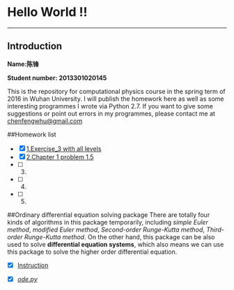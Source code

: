 # **Hello World !!**
------

## Introduction
**Name:陈锋**

**Student number: 2013301020145**

This is the repository for computational physics course in the spring term of 2016 in Wuhan University. 
I will publish the homework here as well as some interesting programmes I wrote via Python 2.7.
If you want to give some suggestions or point out errors in my programmes, please contact me at chenfengwhu@gmail.com 

##Homework list
- [x] [1.Exercise_3 with all levels](https://github.com/chenfeng2013301020145/computational-physics_N2013301020145/blob/master/Exercise/1st%20assignment.md)
- [x] [2.Chapter 1 problem 1.5](https://www.zybuluo.com/355073677/note/318129)
- [ ] 3.
- [ ] 4.
- [ ] 5.

##Ordinary differential equation solving package
There are totally four kinds of algorithms in this package temporarily, including *simple Euler method*, *modified Euler method*, *Second-order Runge-Kutta method*, *Third-order Runge-Kutta method*. 
On the other hand, this package can be also used to solve **differential equation systems**, which also means we can use this package to solve the higher order differential equation.
- [x] [Instruction](https://www.zybuluo.com/355073677/note/323818)

- [x] [*ode.py*](https://github.com/chenfeng2013301020145/computational-physics_N2013301020145/blob/master/Exercise/Chapter%201/ode.py)





